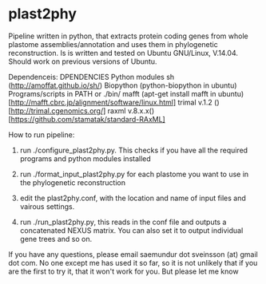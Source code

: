 plast2phy
=========

Pipeline written in python, that extracts protein coding genes from whole plastome assemblies/annotation and uses them in phylogenetic reconstruction. Is is written and tested on Ubuntu GNU/Linux, V.14.04. Should work on previous versions of Ubuntu. 

Dependenceis:
DPENDENCIES
Python modules
  sh (http://amoffat.github.io/sh/)
  Biopython (python-biopython in ubuntu)
Programs/scripts in PATH or ./bin/
  mafft (apt-get install mafft in ubuntu) [http://mafft.cbrc.jp/alignment/software/linux.html]
  trimal v.1.2 () [http://trimal.cgenomics.org/]
  raxml v.8.x.x() [https://github.com/stamatak/standard-RAxML]



How to run pipeline:

1) run ./configure_plast2phy.py. This checks if you have all the required programs and python modules installed

2) run ./format_input_plast2phy.py for each plastome you want to use in the phylogenetic reconstruction

3) edit the plast2phy.conf, with the location and name of input files and vairous settings.

4) run ./run_plast2phy.py, this reads in the conf file and outputs a concatenated NEXUS matrix. You can also set it to output individual gene trees and so on.

If you have any questions, please email saemundur dot sveinsson (at) gmail dot com. No one except me has used it so far, so it is not unlikely that if you are the first to try it, that it won't work for you. But please let me know
